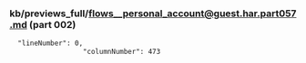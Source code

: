 ### kb/previews_full/flows__personal_account@guest.har.part057.md (part 002)

```md
  "lineNumber": 0,
                  "columnNumber": 473
```

```
